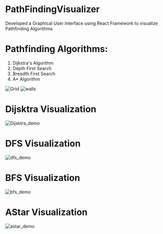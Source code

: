 # PathFindingVisualizer
Developed a Graphical User Interface using React Framework to visualize Pathfinding Algorithms 
# Pathfinding Algorithms:
1. Dijkstra's Algorithm
2. Depth First Search
3. Breadth First Search
4. A* Algorithm


![Grid](https://user-images.githubusercontent.com/46644862/127726402-17298d55-3d18-4fb1-9534-47d696ac8109.JPG)
![walls](https://user-images.githubusercontent.com/46644862/127726393-22170e3d-9868-4334-912f-67df1df0b267.JPG)
# Dijsktra Visualization
![Dijsktra_demo](https://user-images.githubusercontent.com/46644862/127726396-1f7a3bd0-c076-40b3-91b6-e649b4431ad2.JPG)
# DFS Visualization
![dfs_demo](https://user-images.githubusercontent.com/46644862/127726397-f47eb055-db29-4b4e-bf2a-545318908323.JPG)
# BFS Visualization
![bfs_demo](https://user-images.githubusercontent.com/46644862/127726398-29631294-a2a9-4a05-ad5f-05ac36f266db.JPG)
# AStar Visualization
![astar_demo](https://user-images.githubusercontent.com/46644862/127726400-5ec604e5-880e-4fcb-b18e-99ecbeb0b814.JPG)



